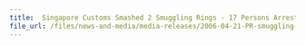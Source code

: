 ```yaml
---
title: 	Singapore Customs Smashed 2 Smuggling Rings - 17 Persons Arrested and Over 100,000 Packets of Contraband Cigarettes, 15,000 Uncensored/Obscene VCDs and 5 Vehicles Seized
file_url: /files/news-and-media/media-releases/2006-04-21-PR-smuggling-contrabandcigg.pdf
---
```

